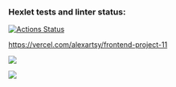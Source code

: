 ### Hexlet tests and linter status:
[![Actions Status](https://github.com/AlexArtsy/frontend-project-11/workflows/hexlet-check/badge.svg)](https://github.com/AlexArtsy/frontend-project-11/actions)

https://vercel.com/alexartsy/frontend-project-11

<a href="https://codeclimate.com/github/AlexArtsy/frontend-project-11/maintainability"><img src="https://api.codeclimate.com/v1/badges/bbe18ca2ccf270c79144/maintainability" /></a>

<a href="https://codeclimate.com/github/AlexArtsy/frontend-project-11/test_coverage"><img src="https://api.codeclimate.com/v1/badges/bbe18ca2ccf270c79144/test_coverage" /></a>